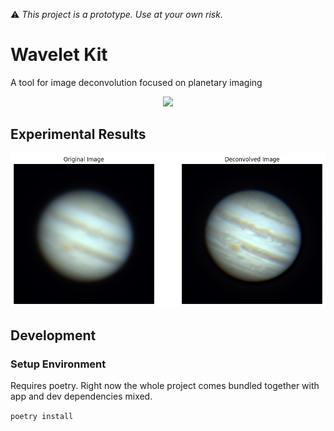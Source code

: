 ⚠️ _This project is a prototype. Use at your own risk._

# Wavelet Kit

A tool for image deconvolution focused on planetary imaging

<div style="text-align: center;">
    <img width="50%" src="./morlet_wavelet_visual.svg">
</div>

## Experimental Results

<div style="text-align: center;">
    <img src="./test_results.png">
</div>

## Development

### Setup Environment

Requires poetry. Right now the whole project comes bundled together with app and dev dependencies mixed.

`poetry install`
